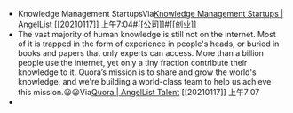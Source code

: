 - Knowledge Management StartupsVia[Knowledge Management Startups | AngelList](https://angel.co/knowledge-management) [[20210117]] 上午7:04#[[公司]]#[[创业]]
- The vast majority of human knowledge is still not on the internet. Most of it is trapped in the form of experience in people's heads, or buried in books and papers that only experts can access. More than a billion people use the internet, yet only a tiny fraction contribute their knowledge to it.  Quora’s mission is to share and grow the world's knowledge, and we're building a world-class team to help us achieve this mission.😀😀Via[Quora | AngelList Talent](https://angel.co/company/quora) [[20210117]] 上午7:07
- 
